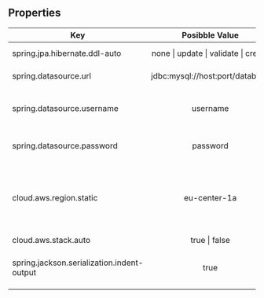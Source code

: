 Properties
---

Key | Posibble Value | Description
----|:--------------:|------------
spring.jpa.hibernate.ddl-auto|none \| update \| validate \| create| Action took after deploy
spring.datasource.url|jdbc:mysql://host:port/database| Connection to database
spring.datasource.username|username| Username for connecting to database
spring.datasource.password|password| Password for connecting to database
cloud.aws.region.static|eu-center-1a| Used to automatically put the region, since we do not need an EC2 instance
cloud.aws.stack.auto| true \| false | 
spring.jackson.serialization.indent-output| true| set for how the JSON responses are indented